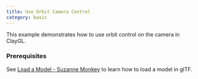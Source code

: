 ```yaml
---
title: Use Orbit Camera Control
category: basic
---
```


This example demonstrates how to use orbit control on the camera in ClayGL.

### Prerequisites

See [Load a Model - Suzanne Monkey](./basicModelMonkey.html) to learn how to load a model in glTF.